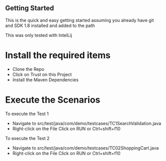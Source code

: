 
## Getting Started

This is the quick and easy getting started assuming you already have git and SDK 1.8 installed and added to the path

This was only tested with IntelLij

# Install the required items

- Clone the Repo
- Click on Trust on this Project
- Install the Maven Dependencies


# Execute the Scenarios

To execute the Test 1

- Navigate to src/test/java/com/demo/testcases/TC1SearchValidation.java
- Right-click on the File Click on RUN or Ctrl+shift+f10 

To execute the Test 2

- Navigate to src/test/java/com/demo/testcases/TC02ShoppingCart.java
- Right-click on the File Click on RUN or Ctrl+shift+f10 